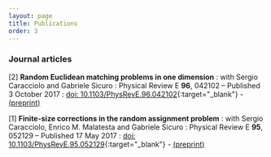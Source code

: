 ```yaml
---
layout: page
title: Publications
order: 3
---
```

<!-- - TOC
{:toc} -->

<!-- ### Preprints -->

### Journal articles

[2] **Random Euclidean matching problems in one dimension**
: with Sergio Caracciolo and Gabriele Sicuro
: Physical Review E **96**, 042102  – Published 3 October 2017
: [doi: 10.1103/PhysRevE.96.042102](https://doi.org/10.1103/PhysRevE.96.042102){:target="_blank"} - <a href="assets/OneDimension.pdf" target="_blank"><i class="fa fa-file-pdf-o" aria-hidden="true"></i> (preprint)</a>

[1] **Finite-size corrections in the random assignment problem**
: with Sergio Caracciolo, Enrico M. Malatesta and  Gabriele Sicuro
: Physical Review E **95**, 052129 – Published 17 May 2017
: [doi: 10.1103/PhysRevE.95.052129](https://doi.org/10.1103/PhysRevE.95.052129){:target="_blank"} - <a href="assets/FSC.pdf" target="_blank"><i class="fa fa-file-pdf-o" aria-hidden="true"></i> (preprint)</a>


<!-- ### Posters -->

<!--

: >We analytically derive, in the context of the replica formalism, the first finite size corrections to the average optimal cost in the random assignment problem for a quite generic distribution law for the costs. We show that, when moving from a power law distribution to gamma distribution, the leading correction changes both in sign and in its scaling properties. We also examine the behavior of the corrections when approaching a delta function distribution. By using a numerical solution of the saddle-point equations, we provide predictions which are very well confirmed by numerical simulations.
{: .text-justify}

 -->
 
<!-- ### Articles -->

<!--
<dl>
{% assign list = site.data.pubs | where: 'preprint', true %}
{% for pub in list %}
  <dt>  {{ pub.title }}  
  </dt>
  <dd> with {{ pub.authors }} </dd>
{% endfor %}
</dl>
-->